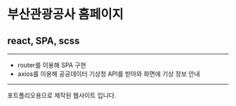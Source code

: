 # 부산관광공사 홈페이지
## react, SPA, scss

---

* router를 이용해 SPA 구현
* axios를 이용해 공공데이터 기상청 API를 받아와 화면에 기상 정보 안내

---

포트폴리오용으로 제작된 웹사이트 입니다.